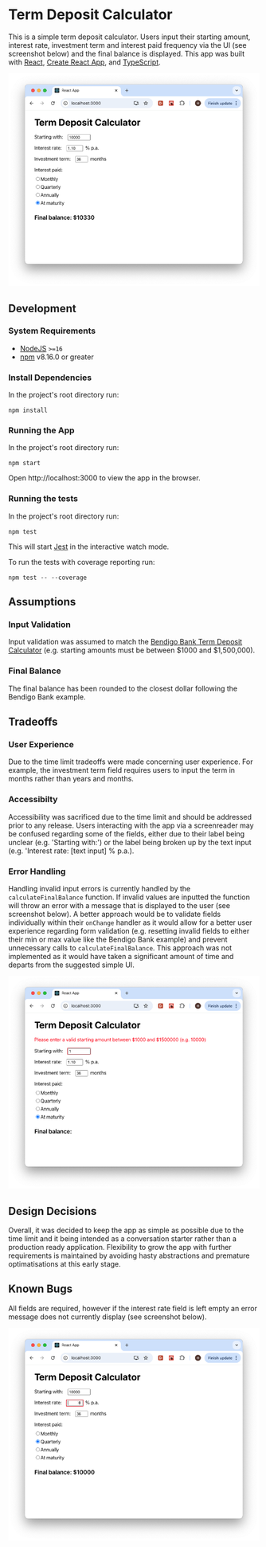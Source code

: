 # Term Deposit Calculator

This is a simple term deposit calculator. Users input their starting amount,
interest rate, investment term and interest paid frequency via the UI (see
screenshot below) and the final balance is displayed. This app was built with
[React](https://react.dev/), [Create React App](https://create-react-app.dev/),
and [TypeScript](https://www.typescriptlang.org/).

![Screenshot of term deposit calculator app](images/term-deposit-calculator.png)

## Development

### System Requirements

- [NodeJS](https://nodejs.org) `>=16`
- [npm](https://www.npmjs.com/) v8.16.0 or greater

### Install Dependencies

In the project's root directory run:

```shell
npm install
```

### Running the App

In the project's root directory run:

```shell
npm start
```

Open http://localhost:3000 to view the app in the browser.

### Running the tests

In the project's root directory run:

```shell
npm test
```

This will start [Jest](https://jestjs.io/) in the interactive watch mode.

To run the tests with coverage reporting run:

```shell
npm test -- --coverage
```

## Assumptions

### Input Validation

Input validation was assumed to match the
[Bendigo Bank Term Deposit Calculator](https://www.bendigobank.com.au/calculators/deposit-and-savings/)
(e.g. starting amounts must be between $1000 and $1,500,000).

### Final Balance

The final balance has been rounded to the closest dollar following the Bendigo
Bank example.

## Tradeoffs

### User Experience

Due to the time limit tradeoffs were made concerning user experience. For
example, the investment term field requires users to input the term in months
rather than years and months.

### Accessibilty

Accessibility was sacrificed due to the time limit and should be addressed prior
to any release. Users interacting with the app via a screenreader may be
confused regarding some of the fields, either due to their label being unclear
(e.g. 'Starting with:') or the label being broken up by the text input (e.g.
'Interest rate: [text input] % p.a.).

### Error Handling

Handling invalid input errors is currently handled by the
`calculateFinalBalance` function. If invalid values are inputted the function
will throw an error with a message that is displayed to the user (see screenshot
below). A better approach would be to validate fields individually within their
`onChange` handler as it would allow for a better user experience regarding form
validation (e.g. resetting invalid fields to either their min or max value like
the Bendigo Bank example) and prevent unnecessary calls to
`calculateFinalBalance`. This approach was not implemented as it would have
taken a significant amount of time and departs from the suggested simple UI.

![Screenshot showing the app's error state](images/term-deposit-calculator-error.png)

## Design Decisions

Overall, it was decided to keep the app as simple as possible due to the time
limit and it being intended as a conversation starter rather than a production
ready application. Flexibility to grow the app with further requirements is
maintained by avoiding hasty abstractions and premature optimatisations at this
early stage.

## Known Bugs

All fields are required, however if the interest rate field is left empty an
error message does not currently display (see screenshot below).

![Screenshot showing interest rate field bug](images/term-deposit-calculator-bug.png)
